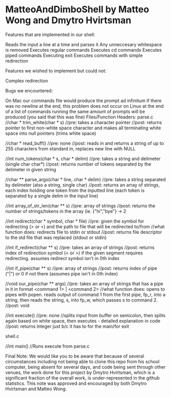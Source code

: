 # MatteoAndDimboShell by Matteo Wong and Dmytro Hvirtsman

Features that are implemented in our shell:

  Reads the input a line at a time and parses it
  Any unneccesary whitespace is removed
  Executes regular commands
  Executes cd commands
  Executes piped commands
  Executing exit
  Executes commands with simple redirection
	
Features we wished to implement but could not:

  Complex redirection
	
Bugs we encountered:

  On Mac our commands file would produce the prompt ad infinitum if there was no newline at the end, this problem does not occur on Linux
  at the end of a list of commands running the same amount of prompts will be produced (you said that this was fine)
Files/Function Headers:
  parse.c
  //char * trim_white(char * s)
  //pre: takes a character pointer
  //post: returns pointer to first non-white space character and makes all terminating white space into null pointers (trims white  space)

  //char * read_buff()
  //pre: none
  //post: reads in and returns a string of up to 255 characters from standard in, replaces new line with NULL

  //int num_tokens(char * s, char * delim)
  //pre: takes a string and delimeter (single char char*)
  //post: returns number of tokens separated by the delimeter in given string

  //char ** parse_args(char * line, char * delim)
  //pre: takes a string separated by delimeter (also a string, single char)
  //post: returns an array of strings, each index holding one token from the inputted line (each token is separated by a single   delim in the input line)
  
  //int array_of_str_len(char ** s)
  //pre: array of strings
  //post: returns the number of strings/tokens in the array (ie. {"hi","bye"} -> 2
  
  //int redirect(char * symbol, char * file)
  //pre: given the symbol for redirecting (> or <) and the path to file that will be redirected to/from
  //what function does: redirects file to stdin or stdout
  //post: returns file descriptor to the std file that was replaced (stdout or stdin)
  
  //int if_redirect(char ** s)
  //pre: takes an array of strings
  //post: returns index of redirection symbol (< or >) if the given segment requires redirecting. assumes redirect symbol isn't in 0th index
  
  //int if_pipe(char ** s)
  //pre: array of strings
  //post: returns index of pipe ("|") or 0 if not there (assumes pipe isn't in 0th index)
  
  //void our_pipe(char ** args)
  //pre: takes an array of strings that has a pipe in it in format <command 1> | <command 2>
  //what function does: opens to pipes with popen. reads output of command 1 from the first pipe, fp_r, into a string, then reads   the string, s,  into fp_w, which passes s to command 2. 
  //post: void
  
  //int execute()
  //pre: none
  //splits input from buffer on semicolon, then splits again based on white space, then executes - detailed explanation in code
  //post: returns integer just b/c it has to for the main/for exit
  
  shell.c
  
  //int main()
  //Runs execute from parse.c
  
Final Note:
  We would like you to be aware that because of several circumstances including not being able to clone this repo from his school computer, being absent for several days, and code being sent through other venues, the work done for this project by Dmytro Hvirtsman, which is a significant fraction of the overall work, is under-represented in the github statistics. This note was approved and encouraged by both Dmytro Hvirtsman and Matteo Wong.
  
